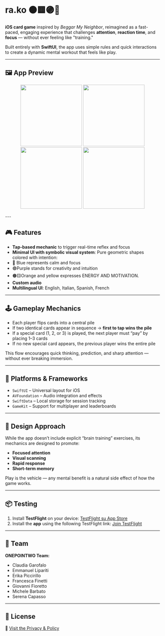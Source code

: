 # ra.ko 🟠🟨🟣🔵  
**iOS card game** inspired by *Beggar My Neighbor*, reimagined as a fast-paced, engaging experience that challenges **attention**, **reaction time**, and **focus** — without ever feeling like "training."

Built entirely with **SwiftUI**, the app uses simple rules and quick interactions to create a dynamic mental workout that feels like play.

---

## 🖼️ App Preview
<p align="center">
  <img src="https://github.com/user-attachments/assets/c5b05992-97df-422b-a6b2-c3b1ae7ca7a4" width="200"/>
  <img src="https://github.com/user-attachments/assets/c79d7478-b5a1-455f-ada7-3d4416638131" width="200"/>
  <img src="https://github.com/user-attachments/assets/b58bd887-88b7-4f66-b44e-2ca5b7c9dd90" width="200"/>
  <img src="https://github.com/user-attachments/assets/e73f6808-1d3d-4913-a3da-251313b90721" width="200"/>
</p>
---

## 🎮 Features

- **Tap-based mechanic** to trigger real-time reflex and focus
- **Minimal UI with symbolic visual system**:
Pure geometric shapes colored with intention:
- 🔵 Blue represents calm and focus
-  🟣Purple stands for creativity and intuition
- 🟠🟨Orange and yellow expresses ENERGY AND MOTIVATION. 
- **Custom audio**
- **Multilingual UI**: English, Italian, Spanish, French

---

## 🕹 Gameplay Mechanics

- Each player flips cards into a central pile
- If two identical cards appear in sequence → **first to tap wins the pile**
- If a special card (1, 2, or 3) is played, the next player must “pay” by placing 1–3 cards
- If no new special card appears, the previous player wins the entire pile

This flow encourages quick thinking, prediction, and sharp attention — without ever breaking immersion.

---

## 📲 Platforms & Frameworks

- `SwiftUI` – Universal layout for iOS
- `AVFoundation` – Audio integration and effects
- `SwiftData` – Local storage for session tracking
- `GameKit` – Support for multiplayer and leaderboards

---

## 🧠 Design Approach

While the app doesn’t include explicit “brain training” exercises, its mechanics are designed to promote:
- **Focused attention**
- **Visual scanning**
- **Rapid response**
- **Short-term memory**

Play is the vehicle — any mental benefit is a natural side effect of how the game works.

---

## 📦 Testing
1. Install **TestFlight** on your device: [TestFlight su App Store](https://apps.apple.com/it/app/testflight/id899247664?l=en-GB)  
2. Install the **app** using the following TestFlight link: [Join TestFlight](https://testflight.apple.com/join/N3B2d3kj)


---

## 🙌 Team

**ONEPOINTWO Team:**
- Claudia Garofalo
- Emmanuel Lipariti
- Erika Piccirillo
- Francesca Finetti
- Giovanni Fioretto
- Michele Barbato
- Serena Capasso

---

## 📄 License
🔗 [Visit the Privacy & Policy](https://sites.google.com/view/rakogame/home-page)
